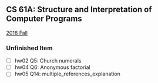 ## CS 61A: Structure and Interpretation of Computer Programs

[2018 Fall](https://inst.eecs.berkeley.edu/~cs61a/fa18/)

### Unfinished Item

- [ ] hw02 Q5: Church numerals
- [ ] hw04 Q6: Anonymous factorial
- [ ] hw05 Q14: multiple_references_explanation
